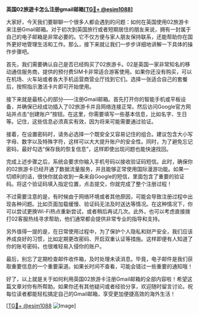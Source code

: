 **英国02旅遊卡怎么注册gmail邮箱[[TG💪+ @esim1088](https://t.me/s/esim1088)]**

大家好，今天我们要聊聊一个很多人都会遇到的问题：如何在英国使用02旅游卡来注册Gmail邮箱。对于初次到英国旅行或者短期居住的朋友来说，拥有一封属于自己的电子邮箱是非常必要的。它不仅方便与家人朋友保持联系，还能帮助你在国外更好地管理生活和工作。那么，接下来就让我们一步步详细地讲解一下具体的操作步骤吧。

首先，我们需要确认自己是否已经购买了02旅游卡。02是英国一家非常知名的移动通信服务商，提供的预付费SIM卡非常适合游客使用。如果你还没有购买，可以在机场、火车站或者各大手机运营商营业厅找到它们。选择一张适合自己的套餐后，按照指示激活卡片即可开始使用。

接下来就是最核心的部分——注册Gmail邮箱。首先打开你的智能手机或平板设备，并确保已经成功插入了02旅游卡并且网络连接正常。然后访问Google官方网站并点击“创建账户”按钮。在这里，你需要填写一些基本信息，比如名字、生日等。记住，这些信息必须真实有效，因为将来可能需要通过验证。

接着，在设置密码时，请务必选择一个既安全又容易记住的组合。建议包含大小写字母、数字以及特殊字符，这样可以大大提升账户的安全性。同时，为了避免忘记密码，最好勾选“保存我的恢复信息”，这样即使出现问题也能快速找回。

完成上述步骤之后，系统会要求你输入手机号码以接收验证码短信。此时，确保你的02旅游卡已经开通了数据流量服务，并且能够正常使用国际漫游功能。如果一切顺利的话，很快你就会收到一条来自Google的短信，里面包含了重要的验证码。将这个验证码填入指定位置，点击提交，你就完成了整个注册过程！

不过需要注意的是，有时候由于网络环境或者其他原因，可能会导致注册过程中出现各种问题。比如页面加载缓慢、验证码无法及时送达等情况。在这种情况下，你可以尝试更换Wi-Fi热点重新尝试，或者稍后再试几次。此外，也可以考虑直接拨打02客服热线寻求帮助，他们通常都会提供非常专业的指导和支持。

另外值得一提的是，在日常使用过程中，为了保护个人隐私和财产安全，我们应该养成良好的习惯，比如定期更改密码、开启双重认证等措施。这样即便有人知道了你的账号密码，也很难轻易入侵你的账户。

最后，别忘了定期检查邮件收件箱，及时处理未读消息。毕竟，电子邮件是我们获取重要信息的一个重要渠道。如果长时间不查看，可能会错过一些重要的通知哦！

好了，以上就是关于如何利用英国02旅游卡注册Gmail邮箱的全部内容啦！希望这篇文章对你有所帮助。如果你还有其他疑问或者经验分享，欢迎随时留言讨论。祝每位读者都能轻松搞定自己的Gmail邮箱，享受更加便捷高效的海外生活！

[[TG💪+ @esim1088](https://t.me/s/esim1088) ![Image](https://i.postimg.cc/4NQfJmqS/Snipaste-2025-05-13-00-14-12.png)]